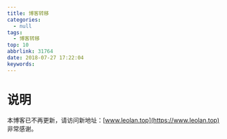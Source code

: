 ```yaml
---
title: 博客转移
categories:
  - null
tags:
  - 博客转移
top: 10
abbrlink: 31764
date: 2018-07-27 17:22:04
keywords:
---
```


# 说明
本博客已不再更新，请访问新地址：[www.leolan.top](https://www.leolan.top) 非常感谢。
